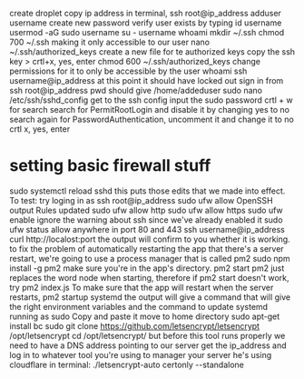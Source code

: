 create droplet
copy ip address
in terminal, ssh root@ip_address
adduser username
create new password
verify user exists by typing id username
usermod -aG sudo username
su - username
whoami
mkdir ~/.ssh
chmod 700 ~/.ssh  making it only accessible to our user
nano ~/.ssh/authorized_keys  create a new file for te authorized keys
copy the ssh key > crtl+x, yes, enter
chmod 600 ~/.ssh/authorized_keys change permissions for it to only be accessible by the user
whoami
ssh username@ip_address at this point it should have locked out sign in from ssh root@ip_address
pwd should give /home/addeduser
sudo nano /etc/ssh/sshd_config get to the ssh config
input the sudo password
crtl + w for search
search for PermitRootLogin and disable it by changing yes to no
search again for PasswordAuthentication, uncomment it and change it to no
crtl x, yes, enter
# setting basic firewall stuff
sudo systemctl reload sshd this puts those edits that we made into effect.
To test: try loging in as ssh root@ip_address
sudo ufw allow OpenSSH   output Rules updated
sudo ufw allow http
sudo ufw allow https
sudo ufw enable   ignore the warning about ssh since we've already enabled it
sudo ufw status   allow anywhere in port 80 and 443
ssh username@ip_address
curl http://localost:port  the output will confirm to you whether it is working.
to fix the problem of automatically restarting the app that there's a server restart, we're going to use a process manager that is called pm2
sudo npm install -g pm2
make sure you're in the app's directory.
pm2 start pm2 just replaces the word node when starting, therefore if pm2 start doesn't work, try pm2 index.js
To make sure that the app will restart when the server restarts, pm2 startup systemd the output will give a command that will give the right environment variables and the command to update systemd running as sudo
Copy and paste it
move to home directory
sudo apt-get install bc
sudo git clone https://github.com/letsencrypt/letsencrypt /opt/letsencrypt
cd /opt/letsencrypt/
but before this tool runs properly we need to have a DNS address pointing to our server
get the ip_address and log in to whatever tool you're using to manager your server he's using cloudflare
in terminal: ./letsencrypt-auto certonly --standalone 